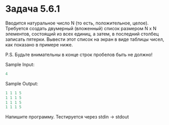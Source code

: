 # Задача 5.6.1

Вводится натуральное число N (то есть, положительное, целое). Требуется создать двумерный (вложенный) список размером N x N элементов, состоящий из всех единиц, а затем, в последний столбец записать пятерки. Вывести этот список на экран в виде таблицы чисел, как показано в примере ниже.

P.S. Будьте внимательны в конце строк пробелов быть не должно!

Sample Input:

```python
4
```

Sample Output:

```python
1 1 1 5
1 1 1 5
1 1 1 5
1 1 1 5
```

Напишите программу. Тестируется через stdin → stdout
